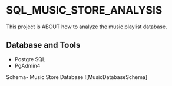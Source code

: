 # SQL_MUSIC_STORE_ANALYSIS
This project is ABOUT how to analyze the music playlist database.
## Database and Tools
* Postgre SQL
* PgAdmin4

Schema- Music Store Database 
![MusicDatabaseSchema]
